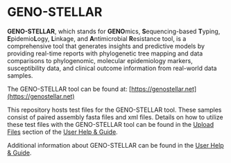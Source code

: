 # GENO-STELLAR

**GENO-STELLAR**, which stands for **GENO**mics, **S**equencing-based **T**yping, **E**pidemio**L**ogy, **L**inkage, and **A**ntimicrobial **R**esistance tool,  is a comprehensive tool that generates insights and predictive models by providing real-time reports with phylogenetic tree mapping and data comparisons to phylogenomic, molecular epidemiology markers, susceptibility data, and clinical outcome information from real-world data samples.

The GENO-STELLAR tool can be found at: [https://genostellar.net](https://genostellar.net)

This repository hosts test files for the GENO-STELLAR tool. These samples consist of paired assembly fasta files and xml files. Details on how to utilize these test files with the GENO-STELLAR tool can be found in the [Upload Files](https://github.com/Hanson-Lab/geno-stellar/wiki/Upload-Files) section of the [User Help & Guide](https://github.com/Hanson-Lab/geno-stellar/wiki).

Additional information about GENO-STELLAR can be found in the [User Help & Guide](https://github.com/Hanson-Lab/geno-stellar/wiki).
